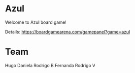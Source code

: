 # Azul

Welcome to Azul board game!

Details: https://boardgamearena.com/gamepanel?game=azul

# Team
Hugo
Daniela
Rodrigo B
Fernanda
Rodrigo V